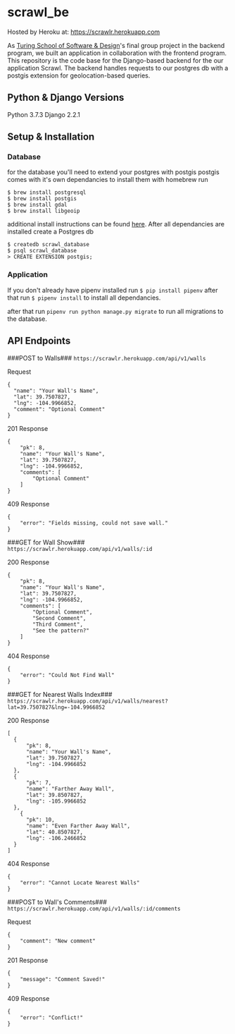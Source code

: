 # scrawl_be

Hosted by Heroku at: https://scrawlr.herokuapp.com

As [Turing School of Software & Design](https://turing.io/)'s final group project in the backend program, we built an application in collaboration with the frontend program. This repository is the code base for the Django-based backend for the our application Scrawl. The backend handles requests to our postgres db with a postgis extension for geolocation-based queries.

## Python & Django Versions

Python 3.7.3
Django 2.2.1

## Setup & Installation

### Database

for the database you'll need to extend your postgres with postgis
postgis comes with it's own dependancies to install them with homebrew run
```
$ brew install postgresql
$ brew install postgis
$ brew install gdal
$ brew install libgeoip
```
additional install instructions can be found [here](https://docs.djangoproject.com/en/2.2/ref/contrib/gis/install/#homebrew).
After all dependancies are installed create a Postgres db
```
$ createdb scrawl_database
$ psql scrawl_database
> CREATE EXTENSION postgis;
```

### Application

If you don't already have pipenv installed run
`$ pip install pipenv`
after that run
`$ pipenv install`
to install all dependancies.

after that run
`pipenv run python manage.py migrate`
to run all migrations to the database.

## API Endpoints

###POST to Walls###
`https://scrawlr.herokuapp.com/api/v1/walls`

Request
```
{
  "name": "Your Wall's Name",
  "lat": 39.7507827,
  "lng": -104.9966852,
  "comment": "Optional Comment"
}
```

201 Response
```
{
    "pk": 8,
    "name": "Your Wall's Name",
    "lat": 39.7507827,
    "lng": -104.9966852,
    "comments": [
        "Optional Comment"
    ]
}
```

409 Response
```
{
    "error": "Fields missing, could not save wall."
}
```

###GET for Wall Show###
`https://scrawlr.herokuapp.com/api/v1/walls/:id`

200 Response
```
{
    "pk": 8,
    "name": "Your Wall's Name",
    "lat": 39.7507827,
    "lng": -104.9966852,
    "comments": [
        "Optional Comment",
        "Second Comment",
        "Third Comment",
        "See the pattern?" 
    ]
}
```

404 Response
```
{
    "error": "Could Not Find Wall"
}
```

###GET for Nearest Walls Index###
`https://scrawlr.herokuapp.com/api/v1/walls/nearest?lat=39.7507827&lng=-104.9966852`

200 Response
```
[
  {
      "pk": 8,
      "name": "Your Wall's Name",
      "lat": 39.7507827,
      "lng": -104.9966852
  },
  {
      "pk": 7,
      "name": "Farther Away Wall",
      "lat": 39.8507827,
      "lng": -105.9966852
  },
    {
      "pk": 10,
      "name": "Even Farther Away Wall",
      "lat": 40.8507827,
      "lng": -106.2466852
  }
]
```

404 Response
```
{
    "error": "Cannot Locate Nearest Walls"
}
```

###POST to Wall's Comments###
`https://scrawlr.herokuapp.com/api/v1/walls/:id/comments`

Request
```
{
    "comment": "New comment"
}
```

201 Response
```
{
    "message": "Comment Saved!"
}
```

409 Response
```
{
    "error": "Conflict!"
}
```
